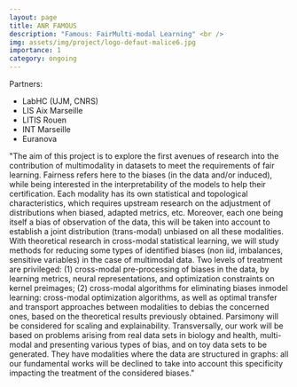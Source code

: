 ```yaml
---
layout: page
title: ANR FAMOUS
description: "Famous: FairMulti-modal Learning" <br />
img: assets/img/project/logo-defaut-malice6.jpg
importance: 1
category: ongoing
---
```


Partners:

- LabHC (UJM, CNRS)
- LIS Aix Marseille
- LITIS Rouen
- INT Marseille
- Euranova

"The aim of this project is to explore the first avenues of research into the contribution of multimodality
in datasets to meet the requirements of fair learning. Fairness refers here to the biases (in the data and/or
induced), while being interested in the interpretability of the models to help their certification. Each
modality has its own statistical and topological characteristics, which requires upstream research on the
adjustment of distributions when biased, adapted metrics, etc. Moreover, each one being itself a bias
of observation of the data, this will be taken into account to establish a joint distribution (trans-modal)
unbiased on all these modalities. With theoretical research in cross-modal statistical learning, we will
study methods for reducing some types of identified biases (non iid, imbalances, sensitive variables) in
the case of multimodal data. Two levels of treatment are privileged: (1) cross-modal pre-processing of
biases in the data, by learning metrics, neural representations, and optimization constraints on kernel preimages;
(2) cross-modal algorithms for eliminating biases inmodel learning: cross-modal optimization
algorithms, as well as optimal transfer and transport approaches between modalities to debias the
concerned ones, based on the theoretical results previously obtained. Parsimony will be considered
for scaling and explainability. Transversally, our work will be based on problems arising from real data
sets in biology and health, multi-modal and presenting various types of bias, and on toy data sets to be
generated. They have modalities where the data are structured in graphs: all our fundamental works will
be declined to take into account this specificity impacting the treatment of the considered biases."